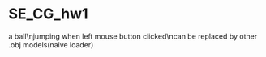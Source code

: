# SE_CG_hw1
a ball\njumping when left mouse button clicked\ncan be replaced by other .obj models(naive loader)
